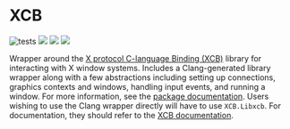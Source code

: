 # XCB

![tests](https://github.com/JuliaGL/XCB.jl/workflows/Run%20tests/badge.svg) [![](https://travis-ci.com/JuliaGL/XCB.jl.svg?branch=master)](https://travis-ci.com/github/JuliaGL/XCB.jl) [![](https://img.shields.io/badge/docs-stable-blue.svg)](https://juliagl.github.io/XCB.jl/stable) [![](https://img.shields.io/badge/docs-dev-blue.svg)](https://juliagl.github.io/XCB.jl/dev)

Wrapper around the [X protocol C-language Binding (XCB)](https://xcb.freedesktop.org/) library for interacting with X window systems.
Includes a Clang-generated library wrapper along with a few abstractions including setting up connections, graphics contexts and windows, handling input events, and running a window. For more information, see the [package documentation](https://serenity.github.io/XCB.jl/stable).
Users wishing to use the Clang wrapper directly will have to use `XCB.Libxcb`. For documentation, they should refer to the [XCB documentation](https://xcb.freedesktop.org/).
